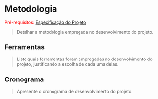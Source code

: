 # Metodologia

<span style="color:red">Pré-requisitos: <a href="3-Especificação.md">Especificação do Projeto</a></span>

> Detalhar a metodologia empregada no desenvolvimento do projeto.

## Ferramentas

> Liste quais ferramentas foram empregadas no desenvolvimento do projeto, justificando a escolha de cada uma delas. 

## Cronograma

> Apresente o cronograma de desenvolvimento do projeto.

